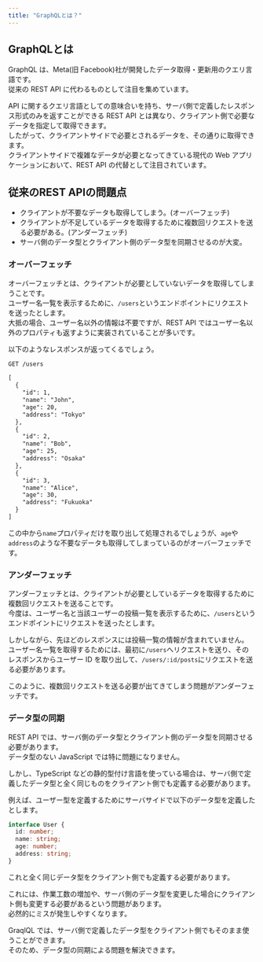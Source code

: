 ```yaml
---
title: "GraphQLとは？"
---
```


## GraphQLとは

GraphQL は、Meta(旧 Facebook)社が開発したデータ取得・更新用のクエリ言語です。  
従来の REST API に代わるものとして注目を集めています。  

API に関するクエリ言語としての意味合いを持ち、サーバ側で定義したレスポンス形式のみを返すことができる REST API とは異なり、クライアント側で必要なデータを指定して取得できます。  
したがって、クライアントサイドで必要とされるデータを、その通りに取得できます。  
クライアントサイドで複雑なデータが必要となってきている現代の Web アプリケーションにおいて、REST API の代替として注目されています。  

## 従来のREST APIの問題点

- クライアントが不要なデータも取得してしまう。(オーバーフェッチ)
- クライアントが不足しているデータを取得するために複数回リクエストを送る必要がある。(アンダーフェッチ)
- サーバ側のデータ型とクライアント側のデータ型を同期させるのが大変。

### オーバーフェッチ

オーバーフェッチとは、クライアントが必要としていないデータを取得してしまうことです。  
ユーザー名一覧を表示するために、`/users`というエンドポイントにリクエストを送ったとします。  
大抵の場合、ユーザー名以外の情報は不要ですが、REST API ではユーザー名以外のプロパティも返すように実装されていることが多いです。  

以下のようなレスポンスが返ってくるでしょう。  

```rest
GET /users

[
  {
    "id": 1,
    "name": "John",
    "age": 20,
    "address": "Tokyo"
  },
  {
    "id": 2,
    "name": "Bob",
    "age": 25,
    "address": "Osaka"
  },
  {
    "id": 3,
    "name": "Alice",
    "age": 30,
    "address": "Fukuoka"
  }
]
```

この中から`name`プロパティだけを取り出して処理されるでしょうが、`age`や`address`のような不要なデータも取得してしまっているのがオーバーフェッチです。  

### アンダーフェッチ

アンダーフェッチとは、クライアントが必要としているデータを取得するために複数回リクエストを送ることです。  
今度は、ユーザー名と当該ユーザーの投稿一覧を表示するために、`/users`というエンドポイントにリクエストを送ったとします。  

しかしながら、先ほどのレスポンスには投稿一覧の情報が含まれていません。  
ユーザー名一覧を取得するためには、最初に`/users`へリクエストを送り、そのレスポンスからユーザー ID を取り出して、`/users/:id/posts`にリクエストを送る必要があります。  

このように、複数回リクエストを送る必要が出てきてしまう問題がアンダーフェッチです。  

### データ型の同期

REST API では、サーバ側のデータ型とクライアント側のデータ型を同期させる必要があります。  
データ型のない JavaScript では特に問題になりません。  

しかし、TypeScript などの静的型付け言語を使っている場合は、サーバ側で定義したデータ型と全く同じものをクライアント側でも定義する必要があります。  

例えば、ユーザー型を定義するためにサーバサイドで以下のデータ型を定義したとします。  

```ts
interface User {
  id: number;
  name: string;
  age: number;
  address: string;
}
```

これと全く同じデータ型をクライアント側でも定義する必要があります。  

これには、作業工数の増加や、サーバ側のデータ型を変更した場合にクライアント側も変更する必要があるという問題があります。  
必然的にミスが発生しやすくなります。  

GraqlQL では、サーバ側で定義したデータ型をクライアント側でもそのまま使うことができます。  
そのため、データ型の同期による問題を解決できます。  
